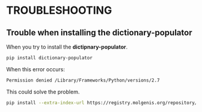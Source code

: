 # TROUBLESHOOTING

## Trouble when installing the dictionary-populator
When you try to install the **dictipnary-populator**.

```bash
pip install dictionary-populator
```

When this error occurs:

```bash
Permission denied /Library/Frameworks/Python/versions/2.7
```

This could solve the problem.

```bash
pip install --extra-index-url https://registry.molgenis.org/repository/pypi dictionary-populator --user
```